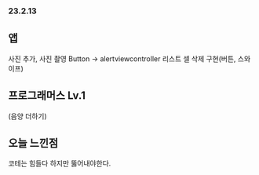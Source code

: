### 23.2.13
## 앱
 사진 추가, 사진 촬영 Button -> alertviewcontroller
 리스트 셀 삭제 구현(버튼, 스와이프)

## 프로그래머스 Lv.1
 (음양 더하기)



## 오늘 느낀점
코테는 힘들다 하지만 뚫어내야한다.
